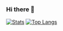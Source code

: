 ### Hi there 👋
[![Stats](https://github-readme-stats.vercel.app/api?username=tortes&show_icons=true&theme=graywhite)](https://github.com/anuraghazra/github-readme-stats)
[![Top Langs](https://github-readme-stats.vercel.app/api/top-langs/?username=tortes&hide=javascript,html&theme=graywhite)](https://github.com/anuraghazra/github-readme-stats)

